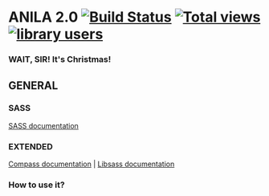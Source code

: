 # ANILA 2.0 [![Build Status](https://travis-ci.org/bravocado/grunt-test.png?branch=master)](https://travis-ci.org/bravocado/grunt-test) [![Total views](https://sourcegraph.com/api/repos/github.com/bravocado/anila/counters/views.png)](https://sourcegraph.com/github.com/bravocado/anila) [![library users](https://sourcegraph.com/api/repos/github.com/bravocado/anila/badges/library-users.png)](https://sourcegraph.com/github.com/bravocado/anila)

### WAIT, SIR! It's Christmas!


## GENERAL

### SASS
[SASS documentation](http://sass-lang.com/documentation/file.SASS_REFERENCE.html)

### EXTENDED
[Compass documentation](http://compass-style.org/) | [Libsass documentation](https://github.com/hcatlin/libsass)


### How to use it?